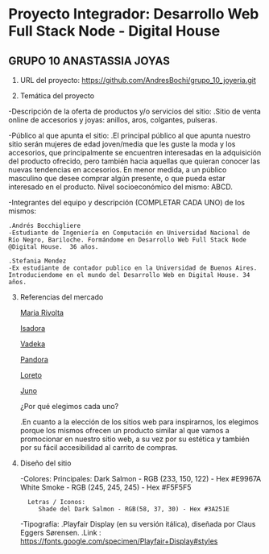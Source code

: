 
# **Proyecto Integrador: Desarrollo Web Full Stack Node - Digital House**
## GRUPO 10 ANASTASSIA JOYAS

1. URL del proyecto:
    https://github.com/AndresBochi/grupo_10_joyeria.git

2. Temática del proyecto

-Descripción de la oferta de productos y/o servicios del sitio:
    .Sitio de venta online de accesorios y joyas: anillos, aros, colgantes, pulseras.

-Público al que apunta el sitio:
    .El principal público al que apunta nuestro sitio serán mujeres de edad joven/media que les guste la moda y los accesorios, que principalmente se encuentren interesadas en la adquisición del producto ofrecido, pero también hacia aquellas que quieran conocer las nuevas tendencias en accesorios. En menor medida, a un público masculino que desee comprar algún presente, o que pueda estar interesado en el producto. Nivel socioeconómico del mismo: ABCD.

-Integrantes del equipo y descripción (COMPLETAR CADA UNO) de los mismos:

    .Andrés Bocchigliere
    -Estudiante de Ingeniería en Computación en Universidad Nacional de Río Negro, Bariloche. Formándome en Desarrollo Web Full Stack Node @Digital House.  36 años.

    .Stefania Mendez
    -Ex estudiante de contador publico en la Universidad de Buenos Aires. Introduciendome en el mundo del Desarrollo Web en Digital House. 34 años.


3. Referencias del mercado

    [Maria Rivolta](https://www.mariarivolta.com/)

    [Isadora](https://ar.isadoraonline.com/)

    [Vadeka](https://www.vadeka.com.ar/)

    [Pandora](https://www.pandoraoficial.com.ar/)

    [Loreto](https://loretorings.com/)
    
    [Juno](https://ofelia.com.ar/b/juno-joyeria-artesanal)

    ¿Por qué elegimos cada uno?  
    
    .En cuanto a la elección de los sitios web para inspirarnos, los elegimos porque los mismos ofrecen un producto similar al que vamos a promocionar en nuestro sitio web, a su vez por su estética y también por su fácil accesibilidad al carrito de compras.


4. Diseño del sitio

    -Colores: 
        Principales: 
            Dark Salmon - RGB (233, 150, 122) - Hex #E9967A
            White Smoke - RGB (245, 245, 245) - Hex #F5F5F5
            
         Letras / Iconos:
            Shade del Dark Salmon - RGB(58, 37, 30) - Hex #3A251E

    -Tipografía:
        .Playfair Display (en su versión itálica), diseñada por Claus Eggers Sørensen. 
            .Link : https://fonts.google.com/specimen/Playfair+Display#styles
